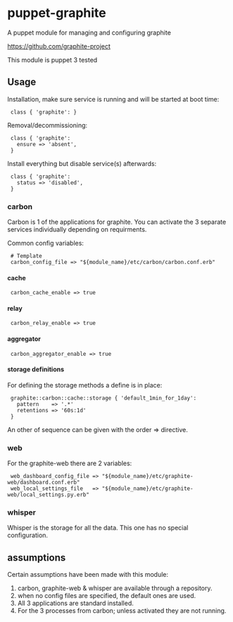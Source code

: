 # puppet-graphite

A puppet module for managing and configuring graphite

https://github.com/graphite-project

This module is puppet 3 tested

## Usage

Installation, make sure service is running and will be started at boot time:

     class { 'graphite': }

Removal/decommissioning:

     class { 'graphite':
       ensure => 'absent',
     }

Install everything but disable service(s) afterwards:

     class { 'graphite':
       status => 'disabled',
     }

### carbon

Carbon is 1 of the applications for graphite.
You can activate the 3 separate services individually depending on requirments.

Common config variables:

     # Template
     carbon_config_file => "${module_name}/etc/carbon/carbon.conf.erb"

#### cache

     carbon_cache_enable => true

#### relay

     carbon_relay_enable => true

#### aggregator

     carbon_aggregator_enable => true

#### storage definitions

For defining the storage methods a define is in place:

     graphite::carbon::cache::storage { 'default_1min_for_1day':
       pattern    => '.*'
       retentions => '60s:1d'
     }

An other of sequence can be given with the order => directive.



### web

For the graphite-web there are 2 variables:

     web_dashboard_config_file => "${module_name}/etc/graphite-web/dashboard.conf.erb"
     web_local_settings_file   => "${module_name}/etc/graphite-web/local_settings.py.erb"



### whisper

Whisper is the storage for all the data.
This one has no special configuration.


## assumptions

Certain assumptions have been made with this module:

1. carbon, graphite-web & whisper are available through a repository.
2. when no config files are specified, the default ones are used.
3. All 3 applications are standard installed.
4. For the 3 processes from carbon; unless activated they are not running.
